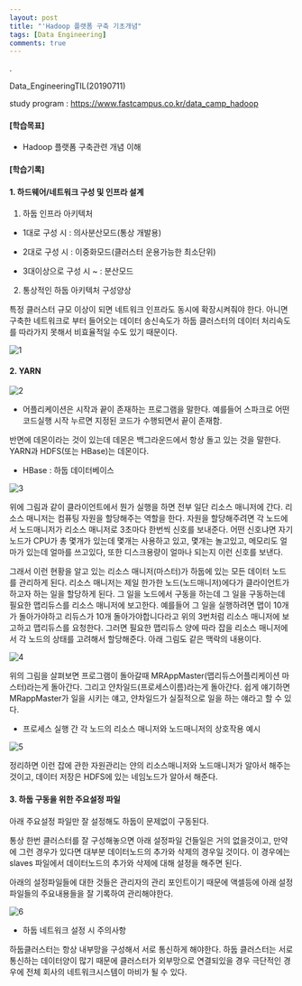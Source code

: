 ```yaml
---
layout: post
title: "'Hadoop 플랫폼 구축 기초개념"
tags: [Data Engineering]
comments: true
---
```


.

Data_EngineeringTIL(20190711)

study program : https://www.fastcampus.co.kr/data_camp_hadoop

#### [학습목표]

- Hadoop 플랫폼 구축관련 개념 이해

#### [학습기록]

#### 1.  하드웨어/네트워크 구성 및 인프라 설계

1) 하둡 인프라 아키텍처

- 1대로 구성 시 : 의사분산모드(통상 개발용)


- 2대로 구성 시 : 이중화모드(클러스터 운용가능한 최소단위)


- 3대이상으로 구성 시 ~ : 분산모드


2) 통상적인 하둡 아키텍처 구성양상

특정 클러스터 규모 이상이 되면 네트워크 인프라도 동시에 확장시켜줘야 한다. 아니면 구축한 네트워크로 부터 들어오는 데이터 송신속도가 하둡 클러스터의 데이터 처리속도를 따라가지 못해서 비효율적일 수도 있기 때문이다.

![1](https://user-images.githubusercontent.com/41605276/61117707-12fa6d00-a4d2-11e9-9187-c464ddb4752b.png)

#### 2. YARN

![2](https://user-images.githubusercontent.com/41605276/61117724-1c83d500-a4d2-11e9-9bbc-af3b942c5b82.png)

- 어플리케이션은 시작과 끝이 존재하는 프로그램을 말한다. 예를들어 스파크로 어떤 코드실행 시작 누르면 지정된 코드가 수행되면서 끝이 존재함.

반면에 데몬이라는 것이 있는데 데몬은 백그라운드에서 항상 돌고 있는 것을 말한다. YARN과 HDFS(또는 HBase)는 데몬이다.

- HBase : 하둡 데이터베이스

![3](https://user-images.githubusercontent.com/41605276/61117736-21e11f80-a4d2-11e9-88b3-7c2a13d684ba.png)

위에 그림과 같이 클라이언트에서 뭔가 실행을 하면 전부 일단 리소스 매니저에 간다. 리소스 매니저는 컴퓨팅 자원을 할당해주는 역할을 한다. 자원을 할당해주려면 각 노드에서 노드매니저가 리소스 매니저로 3초마다 한번씩 신호를 보내준다. 어떤 신호냐면 자기 노드가 CPU가 총 몇개가 있는데 몇개는 사용하고 있고, 몇개는 놀고있고, 메모리도 얼마가 있는데 얼마를 쓰고있다, 또한 디스크용량이 얼마나 되는지 이런 신호를 보낸다.

그래서 이런 현황을 알고 있는 리소스 매니저(마스터)가 하둡에 있는 모든 데이터 노드를 관리하게 된다. 리소스 매니저는 제일 한가한 노드(노드매니저)에다가 클라이언트가 하고자 하는 일을 할당하게 된다. 그 일을 노드에서 구동을 하는데 그 일을 구동하는데 필요한 맵리듀스를 리소스 매니저에 보고한다. 예를들어 그 일을 실행하려면 맵이 10개가 돌아가야하고 리듀스가 10개 돌아가야합니다라고 위의 3번처럼 리소스 매니저에 보고하고 맵리듀스를 요청한다. 그러면 필요한 맵리듀스 양에 따라 잡을 리소스 매니저에서 각 노드의 상태를 고려해서 할당해준다. 아래 그림도 같은 맥락의 내용이다.

![4](https://user-images.githubusercontent.com/41605276/61117744-273e6a00-a4d2-11e9-9ce7-caa88f1f89bf.png)

위의 그림을 살펴보면 프로그램이 돌아갈때 MRAppMaster(맵리듀스어플리케이션 마스터)라는게 돌아간다. 그리고 얀차일드(프로세스이름)라는게 돌아간다. 쉽게 얘기하면 MRappMaster가 일을 시키는 얘고, 얀차일드가 실질적으로 일을 하는 얘라고 할 수 있다.

- 프로세스 실행 간 각 노드의 리소스 매니저와 노드매니저의 상호작용 예시

![5](https://user-images.githubusercontent.com/41605276/61117756-2c031e00-a4d2-11e9-97ad-ec3588da1d6d.png)

정리하면 이런 잡에 관한 자원관리는 얀의 리소스매니저와 노드매니저가 알아서 해주는 것이고, 데이터 저장은 HDFS에 있는 네임노드가 알아서 해준다. 

#### 3. 하둡 구동을 위한 주요설정 파일

아래 주요설정 파일만 잘 설정해도 하둡이 문제없이 구동된다.

통상 한번 클러스터를 잘 구성해놓으면 아래 설정파일 건들일은 거의 없을것이고, 만약에 그런 경우가 있다면 대부분 데이터노드의 추가와 삭제의 경우일 것이다. 이 경우에는 slaves 파일에서 데이터노드의 추가와 삭제에 대해 설정을 해주면 된다.

아래의 설정파일들에 대한 것들은 관리자의 관리 포인트이기 때문에 액셀등에 아래 설정파일들의 주요내용들을 잘 기록하여 관리해야한다.

![6](https://user-images.githubusercontent.com/41605276/61117764-31f8ff00-a4d2-11e9-8a6e-8a3a618f3f3e.png)

- 하둡 네트워크 설정 시 주의사항

하둡클러스터는 항상 내부망을 구성해서 서로 통신하게 해야한다. 하둡 클러스터는 서로 통신하는 데이터양이 많기 때문에 클러스터가 외부망으로 연결되있을 경우 극단적인 경우에 전체 회사의 네트워크시스템이 마비가 될 수 있다.
